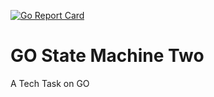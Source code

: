 [![Go Report Card](https://goreportcard.com/badge/pmorelli92/go-state-machine-two)](https://goreportcard.com/report/pmorelli92/go-state-machine-two)

# GO State Machine Two
A Tech Task on GO
